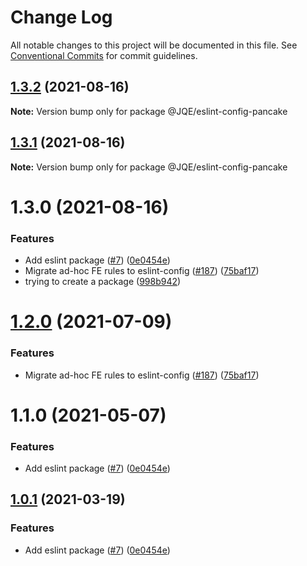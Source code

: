 # Change Log

All notable changes to this project will be documented in this file.
See [Conventional Commits](https://conventionalcommits.org) for commit guidelines.

## [1.3.2](https://github.com/JQE/pancake-toolkit/tree/master/packages/eslint-config-pancake/compare/@JQE/eslint-config-pancake@1.3.1...@JQE/eslint-config-pancake@1.3.2) (2021-08-16)

**Note:** Version bump only for package @JQE/eslint-config-pancake





## [1.3.1](https://github.com/JQE/pancake-toolkit/tree/master/packages/eslint-config-pancake/compare/@JQE/eslint-config-pancake@1.3.0...@JQE/eslint-config-pancake@1.3.1) (2021-08-16)

**Note:** Version bump only for package @JQE/eslint-config-pancake





# 1.3.0 (2021-08-16)


### Features

* Add eslint package ([#7](https://github.com/JQE/pancake-toolkit/tree/master/packages/eslint-config-pancake/issues/7)) ([0e0454e](https://github.com/JQE/pancake-toolkit/tree/master/packages/eslint-config-pancake/commit/0e0454eb9a63e976934956dc5c66fbef2ce2017a))
* Migrate ad-hoc FE rules to eslint-config ([#187](https://github.com/JQE/pancake-toolkit/tree/master/packages/eslint-config-pancake/issues/187)) ([75baf17](https://github.com/JQE/pancake-toolkit/tree/master/packages/eslint-config-pancake/commit/75baf175c8316fdfc549bc99e2bc38d65b18c5b6))
* trying to create a package ([998b942](https://github.com/JQE/pancake-toolkit/tree/master/packages/eslint-config-pancake/commit/998b94221b3c931a3c19a63cfdeada94c47fb2fd))






# [1.2.0](https://github.com/pancakeswap/pancake-toolkit/tree/master/packages/eslint-config-pancake/compare/@pancakeswap/eslint-config-pancake@1.1.0...@pancakeswap/eslint-config-pancake@1.2.0) (2021-07-09)


### Features

* Migrate ad-hoc FE rules to eslint-config ([#187](https://github.com/pancakeswap/pancake-toolkit/tree/master/packages/eslint-config-pancake/issues/187)) ([75baf17](https://github.com/pancakeswap/pancake-toolkit/tree/master/packages/eslint-config-pancake/commit/75baf175c8316fdfc549bc99e2bc38d65b18c5b6))





# 1.1.0 (2021-05-07)


### Features

* Add eslint package ([#7](https://github.com/pancakeswap/pancake-toolkit/tree/master/packages/eslint-config-pancake/issues/7)) ([0e0454e](https://github.com/pancakeswap/pancake-toolkit/tree/master/packages/eslint-config-pancake/commit/0e0454eb9a63e976934956dc5c66fbef2ce2017a))





## [1.0.1](https://github.com/pancakeswap/pancake-toolkit/tree/master/packages/eslint-config-pancake/compare/@pancakeswap-libs/eslint-config-pancake@1.0.1...@pancakeswap-libs/eslint-config-pancake@1.0.1) (2021-03-19)


### Features

* Add eslint package ([#7](https://github.com/pancakeswap/pancake-toolkit/tree/master/packages/eslint-config-pancake/issues/7)) ([0e0454e](https://github.com/pancakeswap/pancake-toolkit/tree/master/packages/eslint-config-pancake/commit/0e0454eb9a63e976934956dc5c66fbef2ce2017a))
